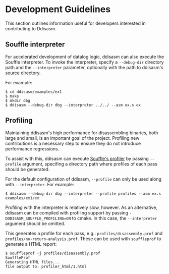 # Development Guidelines

This section outlines information useful for developers interested in contributing to Ddisasm.

## Souffle interpreter

For accelerated development of datalog logic, ddisasm can also execute the
Souffle interpreter. To invoke the interpreter, specify a `--debug-dir`
directory path and the `--interpreter` parameter, optionally with the path to
ddisasm's source directory.

For example:
```
$ cd ddisasm/examples/ex1
$ make
$ mkdir dbg
$ ddisasm --debug-dir dbg --interpreter ../../ --asm ex.s ex
```

## Profiling

Maintaining ddisasm's high performance for disassembling binaries, both large
and small, is an important goal of the project. Profiling new contributions is
a necessary step to ensure they do not introduce performance regressions.

To assist with this, ddisasm can execute
[Souffle's profiler](https://souffle-lang.github.io/profiler) by passing
`--profile` argument, specifing a directory path where profiles of each pass
should be generated.

For the default configuration of ddisasm, `--profile` can only be used
along with `--interpreter`. For example:

```
$ ddisasm --debug-dir dbg --interpreter --profile profiles --asm ex.s examples/ex1/ex
```

Profiling with the interpreter is relatively slow, however. As an
alternative, ddisasm can be compiled with profiling support by passing
`-DDDISASM_SOUFFLE_PROFILING=ON` to cmake. In this case, the
`--interpreter` argument should be omitted.

This generates a profile for each pass, e.g.: `profiles/disassembly.prof` and
`profiles/no-return-analysis.prof`. These can be used with `souffleprof` to
generate a HTML report:

```
$ souffleprof -j profiles/disassembly.prof
SouffleProf
Generating HTML files...
file output to: profiler_html/1.html
```
